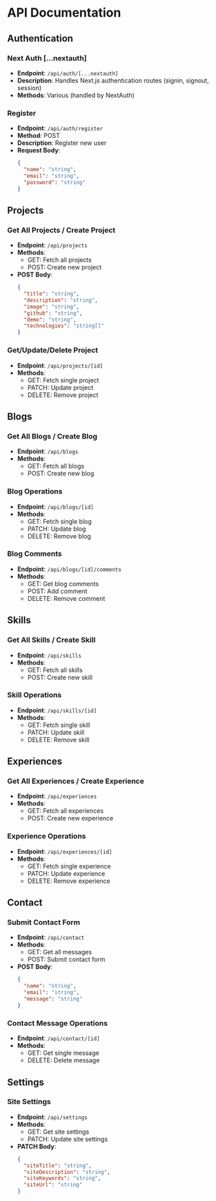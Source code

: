 # API Documentation

## Authentication

### Next Auth [...nextauth]
- **Endpoint**: `/api/auth/[...nextauth]`
- **Description**: Handles Next.js authentication routes (signin, signout, session)
- **Methods**: Various (handled by NextAuth)

### Register
- **Endpoint**: `/api/auth/register`
- **Method**: POST
- **Description**: Register new user
- **Request Body**:
  ```json
  {
    "name": "string",
    "email": "string",
    "password": "string"
  }
  ```

## Projects

### Get All Projects / Create Project
- **Endpoint**: `/api/projects`
- **Methods**: 
  - GET: Fetch all projects
  - POST: Create new project
- **POST Body**:
  ```json
  {
    "title": "string",
    "description": "string",
    "image": "string",
    "github": "string",
    "demo": "string",
    "technologies": "string[]"
  }
  ```

### Get/Update/Delete Project
- **Endpoint**: `/api/projects/[id]`
- **Methods**: 
  - GET: Fetch single project
  - PATCH: Update project
  - DELETE: Remove project

## Blogs

### Get All Blogs / Create Blog
- **Endpoint**: `/api/blogs`
- **Methods**:
  - GET: Fetch all blogs
  - POST: Create new blog

### Blog Operations
- **Endpoint**: `/api/blogs/[id]`
- **Methods**:
  - GET: Fetch single blog
  - PATCH: Update blog
  - DELETE: Remove blog

### Blog Comments
- **Endpoint**: `/api/blogs/[id]/comments`
- **Methods**:
  - GET: Get blog comments
  - POST: Add comment
  - DELETE: Remove comment

## Skills

### Get All Skills / Create Skill
- **Endpoint**: `/api/skills`
- **Methods**:
  - GET: Fetch all skills
  - POST: Create new skill

### Skill Operations
- **Endpoint**: `/api/skills/[id]`
- **Methods**:
  - GET: Fetch single skill
  - PATCH: Update skill
  - DELETE: Remove skill

## Experiences

### Get All Experiences / Create Experience
- **Endpoint**: `/api/experiences`
- **Methods**:
  - GET: Fetch all experiences
  - POST: Create new experience

### Experience Operations
- **Endpoint**: `/api/experiences/[id]`
- **Methods**:
  - GET: Fetch single experience
  - PATCH: Update experience
  - DELETE: Remove experience

## Contact

### Submit Contact Form
- **Endpoint**: `/api/contact`
- **Methods**:
  - GET: Get all messages
  - POST: Submit contact form
- **POST Body**:
  ```json
  {
    "name": "string",
    "email": "string",
    "message": "string"
  }
  ```

### Contact Message Operations
- **Endpoint**: `/api/contact/[id]`
- **Methods**:
  - GET: Get single message
  - DELETE: Delete message

## Settings

### Site Settings
- **Endpoint**: `/api/settings`
- **Methods**:
  - GET: Get site settings
  - PATCH: Update site settings
- **PATCH Body**:
  ```json
  {
    "siteTitle": "string",
    "siteDescription": "string",
    "siteKeywords": "string",
    "siteUrl": "string"
  }
  ```
